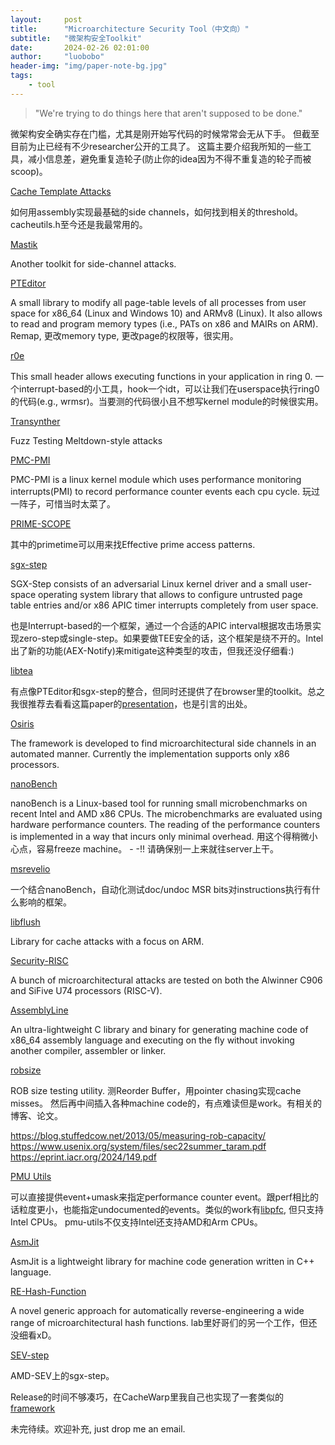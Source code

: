 ```yaml
---
layout:     post
title:      "Microarchitecture Security Tool（中文向）"
subtitle:   "微架构安全Toolkit"
date:       2024-02-26 02:01:00
author:     "luobobo"
header-img: "img/paper-note-bg.jpg"
tags:
    - tool
---
```


> "We're trying to do things here that aren't supposed to be done."

微架构安全确实存在门槛，尤其是刚开始写代码的时候常常会无从下手。
但截至目前为止已经有不少researcher公开的工具了。
这篇主要介绍我所知的一些工具，减小信息差，避免重复造轮子(防止你的idea因为不得不重复造的轮子而被scoop)。


[Cache Template Attacks](https://github.com/IAIK/cache_template_attacks.git)

如何用assembly实现最基础的side channels，如何找到相关的threshold。cacheutils.h至今还是我最常用的。

[Mastik](https://cs.adelaide.edu.au/~yval/Mastik/)

Another toolkit for side-channel attacks.

[PTEditor](https://github.com/misc0110/PTEditor) 

A small library to modify all page-table levels of all processes from user space for x86_64 (Linux and Windows 10) and ARMv8 (Linux). It also allows to read and program memory types (i.e., PATs on x86 and MAIRs on ARM).
Remap, 更改memory type, 更改page的权限等，很实用。

[r0e](https://github.com/misc0110/r0e)

This small header allows executing functions in your application in ring 0.
一个interrupt-based的小工具，hook一个idt，可以让我们在userspace执行ring0的代码(e.g., wrmsr)。当要测的代码很小且不想写kernel module的时候很实用。

[Transynther](https://github.com/vernamlab/medusa/tree/master/Transynther)

Fuzz Testing Meltdown-style attacks

[PMC-PMI](https://github.com/b-shi/PMC-PMI)

PMC-PMI is a linux kernel module which uses performance monitoring interrupts(PMI) to record performance counter events each cpu cycle. 
玩过一阵子，可惜当时太菜了。

[PRIME-SCOPE](https://github.com/KULeuven-COSIC/PRIME-SCOPE)

其中的primetime可以用来找Effective prime access patterns.

[sgx-step](https://github.com/jovanbulck/sgx-step)

SGX-Step consists of an adversarial Linux kernel driver and a small user-space operating system library that allows to configure untrusted page table entries and/or x86 APIC timer interrupts completely from user space. 

也是Interrupt-based的一个框架，通过一个合适的APIC interval根据攻击场景实现zero-step或single-step。如果要做TEE安全的话，这个框架是绕不开的。Intel出了新的功能(AEX-Notify)来mitigate这种类型的攻击，但我还没仔细看:)

[libtea](https://github.com/libtea/frameworks)

有点像PTEditor和sgx-step的整合，但同时还提供了在browser里的toolkit。总之我很推荐去看看这篇paper的[presentation](https://www.youtube.com/watch?v=s5zG6fcglgc&t=45s)，也是引言的出处。

[Osiris](https://github.com/cispa/osiris)

The framework is developed to find microarchitectural side channels in an automated manner. Currently the implementation supports only x86 processors.

[nanoBench](https://github.com/andreas-abel/nanobench)

nanoBench is a Linux-based tool for running small microbenchmarks on recent Intel and AMD x86 CPUs. The microbenchmarks are evaluated using hardware performance counters. The reading of the performance counters is implemented in a way that incurs only minimal overhead.
用这个得稍微小心点，容易freeze machine。 - -!! 请确保别一上来就往server上干。

[msrevelio](https://github.com/IAIK/msrevelio)

一个结合nanoBench，自动化测试doc/undoc MSR bits对instructions执行有什么影响的框架。

[libflush](https://github.com/IAIK/armageddon/tree/master/libflush)

Library for cache attacks with a focus on ARM.

[Security-RISC](https://github.com/cispa/Security-RISC)

A bunch of microarchitectural attacks are tested on both the Alwinner C906 and SiFive U74 processors (RISC-V).

[AssemblyLine](https://github.com/0xADE1A1DE/AssemblyLine)

An ultra-lightweight C library and binary for generating machine code of x86_64 assembly language and executing on the fly without invoking another compiler, assembler or linker.

[robsize](https://github.com/travisdowns/robsize)

ROB size testing utility. 测Reorder Buffer，用pointer chasing实现cache misses。 然后再中间插入各种machine code的，有点难读但是work。有相关的博客、论文。

https://blog.stuffedcow.net/2013/05/measuring-rob-capacity/
https://www.usenix.org/system/files/sec22summer_taram.pdf
https://eprint.iacr.org/2024/149.pdf


[PMU Utils](https://github.com/Kingfish404/pmu-utils)

可以直接提供event+umask来指定performance counter event。跟perf相比的话粒度更小，也能指定undocumented的events。类似的work有[libpfc](https://github.com/obilaniu/libpfc), 但只支持Intel CPUs。 pmu-utils不仅支持Intel还支持AMD和Arm CPUs。

[AsmJit](https://github.com/asmjit/asmjit)

AsmJit is a lightweight library for machine code generation written in C++ language.

[RE-Hash-Function](https://github.com/cispa/Microarchitectural-Hash-Function-Recovery)

A novel generic approach for automatically reverse-engineering a wide range of microarchitectural hash functions. lab里好哥们的另一个工作，但还没细看xD。

[SEV-step](https://github.com/sev-step/sev-step)

AMD-SEV上的sgx-step。

Release的时间不够凑巧，在CacheWarp里我自己也实现了一套类似的[framework](https://github.com/cispa/CacheWarp)


未完待续。欢迎补充, just drop me an email.